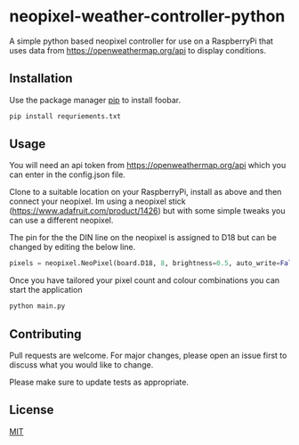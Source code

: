 # neopixel-weather-controller-python

A simple python based neopixel controller for use on a RaspberryPi that uses data from https://openweathermap.org/api to display conditions. 

## Installation

Use the package manager [pip](https://pip.pypa.io/en/stable/) to install foobar.

```bash
pip install requriements.txt
```

## Usage

You will need an api token from https://openweathermap.org/api which you can enter in the config.json file. 

Clone to a suitable location on your RaspberryPi, install as above and then connect your neopixel. Im using a neopixel stick (https://www.adafruit.com/product/1426) but with some simple tweaks you can use a different neopixel.

The pin for the the DIN line on the neopixel is assigned to D18 but can be changed by editing the below line.
```python
pixels = neopixel.NeoPixel(board.D18, 8, brightness=0.5, auto_write=False, pixel_order=neopixel.GRB)
```

Once you have tailored your pixel count and colour combinations you can start the application

```bash
python main.py
```

## Contributing
Pull requests are welcome. For major changes, please open an issue first to discuss what you would like to change.

Please make sure to update tests as appropriate.

## License
[MIT](https://choosealicense.com/licenses/mit/)